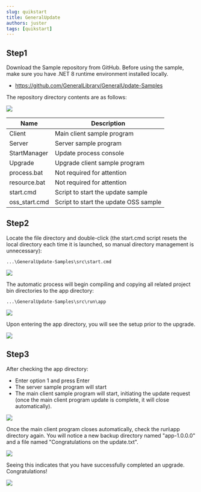 ```yaml
---
slug: quikstart
title: GeneralUpdate
authors: juster
tags: [quikstart]
---
```




## Step1

Download the Sample repository from GitHub. Before using the sample, make sure you have .NET 8 runtime environment installed locally.

- https://github.com/GeneralLibrary/GeneralUpdate-Samples

The repository directory contents are as follows:

![](imgs\content.png)

| Name          | Description                           |
| ------------- | ------------------------------------- |
| Client        | Main client sample program            |
| Server        | Server sample program                 |
| StartManager  | Update process console                |
| Upgrade       | Upgrade client sample program         |
| process.bat   | Not required for attention            |
| resource.bat  | Not required for attention            |
| start.cmd     | Script to start the update sample     |
| oss_start.cmd | Script to start the update OSS sample |



## Step2

Locate the file directory and double-click (the start.cmd script resets the local directory each time it is launched, so manual directory management is unnecessary):

```shell
...\GeneralUpdate-Samples\src\start.cmd
```

![](imgs\build.png)



The automatic process will begin compiling and copying all related project bin directories to the app directory:

```
...\GeneralUpdate-Samples\src\run\app
```

![](imgs\build.png)



Upon entering the app directory, you will see the setup prior to the upgrade.

![](imgs\rundir.png)



## Step3

After checking the app directory:

- Enter option 1 and press Enter
- The server sample program will start
- The main client sample program will start, initiating the update request (once the main client program update is complete, it will close automatically).

![](imgs\upgrade.png)



Once the main client program closes automatically, check the run\app directory again. You will notice a new backup directory named "app-1.0.0.0" and a file named "Congratulations on the update.txt".

![](imgs\rundir2.png)

Seeing this indicates that you have successfully completed an upgrade. Congratulations!

![](imgs\result.png)
